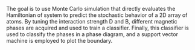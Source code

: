 The goal is to use Monte Carlo simulation that directly evaluates the Hamiltonian of system to predict the stochastic behavior of a 2D array of atoms.
By tuning the interaction strength D and B, different magnetic phases are acquired and used to train a classifier.
Finally, this classifier is used to classify the phases in a phase diagram, and a support vector machine is employed to plot the boundary. 


